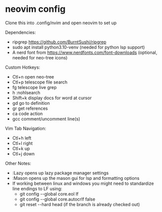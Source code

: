 # neovim config

Clone this into .config/nvim and open neovim to set up

Dependencies:
- ripgrep      https://github.com/BurntSushi/ripgrep
- sudo apt install python3.10-venv (needed for python lsp support)
- A nerd font from https://www.nerdfonts.com/font-downloads (optional, needed for neo-tree icons)

Custom Hotkeys:
- Ctl+n        open neo-tree
- Ctl+p        telescope file search
- <leader>fg   telescope live grep
- <leader>h    :nohlsearch
- Shift+k      display docs for word at cursor
- <leader>gd   go to definition
- <leader>gr   get references
- <leader>ca   code action
- gcc          comment/uncomment line(s)

Vim Tab Navigation:
- Ctl+h        left
- Ctl+l        right
- Ctl+k        up
- Ctl+j        down

Other Notes:
- :Lazy opens up lazy package manager settings
- :Mason opens up the mason gui for lsp and formatting options
- If working between linux and windows you might need to standardize line endings to LF using:
    - git config --global core.eol lf
    - git config --global core.autocrlf false
    - git reset --hard head (if the branch is already checked out)
